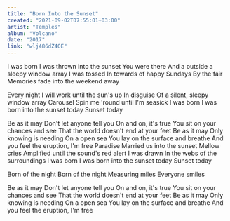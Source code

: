 ```yaml
---
title: "Born Into the Sunset"
created: "2021-09-02T07:55:01+03:00"
artist: "Temples"
album: "Volcano"
date: "2017"
link: "wlj486dZ40E"
---
```


I was born
I was thrown into the sunset
You were there
And a outside a sleepy window array
I was tossed
In towards of happy Sundays
By the fair
Memories fade into the weekend away

Every night
I will work until the sun's up
In disguise
Of a silent, sleepy window array
Carousel
Spin me 'round until I'm seasick
I was born
I was born into the sunset today
Sunset today

Be as it may
Don't let anyone tell you
On and on, it's true
You sit on your chances and see
That the world doesn't end at your feet
Be as it may
Only knowing is needing
On a open sea
You lay on the surface and breathe
And you feel the eruption, I'm free
Paradise
Married us into the sunset
Mellow cries
Amplified until the sound's red alert
I was drawn
In the webs of the surroundings
I was born
I was born into the sunset today
Sunset today

Born of the night
Born of the night
Measuring miles
Everyone smiles

Be as it may
Don't let anyone tell you
On and on, it's true
You sit on your chances and see
That the world doesn't end at your feet
Be as it may
Only knowing is needing
On a open sea
You lay on the surface and breathe
And you feel the eruption, I'm free
